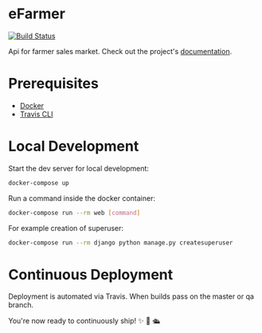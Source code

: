 # eFarmer

[![Build Status](https://travis-ci.org/oskarsakol/eFarmer.svg?branch=master)](https://travis-ci.com/oskarsakol/eFarmer.svg?branch=master)


Api for farmer sales market. Check out the project's [documentation](http://oskarsakol.github.io/eFarmer/).

# Prerequisites

- [Docker](https://docs.docker.com/docker-for-mac/install/)  
- [Travis CLI](http://blog.travis-ci.com/2013-01-14-new-client/)

# Local Development

Start the dev server for local development:
```bash
docker-compose up
```

Run a command inside the docker container:

```bash
docker-compose run --rm web [command]
```

For example creation of superuser:

```bash
docker-compose run --rm django python manage.py createsuperuser
```

# Continuous Deployment

Deployment is automated via Travis. When builds pass on the master or qa branch.

You're now ready to continuously ship! ✨ 💅 🛳
